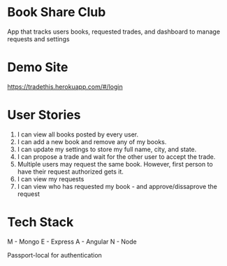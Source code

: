 # Book Share Club
App that tracks users books, requested trades, and dashboard to manage requests and settings

# Demo Site
https://tradethis.herokuapp.com/#/login

# User Stories
1. I can view all books posted by every user.
2. I can add a new book and remove any of my books. 
3. I can update my settings to store my full name, city, and state.
4. I can propose a trade and wait for the other user to accept the trade.
5. Multiple users may request the same book. However, first person to have their request authorized gets it.
6. I can view my requests
7. I can view who has requested my book - and approve/dissaprove the request

# Tech Stack
M - Mongo
E - Express
A - Angular 
N - Node

Passport-local  for authentication

